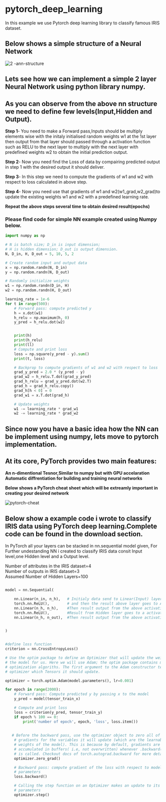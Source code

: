 # pytorch_deep_learning
In this example we use Pytorch deep learning library to classify  famous IRIS dataset.

## Below shows a simple structure of a Neural Network 

![2 -ann-structure](https://user-images.githubusercontent.com/24733068/65293767-b2597180-db9f-11e9-8293-f7b5c78c7b1b.jpg)

## Lets see how we can implement a simple 2 layer Neural Network using python library numpy.

## As you can observe from the above nn structure we need to define few levels(Input,Hidden and Output).

**Step 1**- You need to make a Forward pass,Inputs should be multiply elements wise with the initaly initialised random weights w1 at        the 1st layer then output from that layer should passed through a activation function such as RELU to the next layer to multiply with the next layer with predefined weights w2 to obtain the initial prediction output.  

**Step 2**- Now you need find the Loss of data by compairing predicted output in step 1 with the desired output it should deliver.

**Step 3**- In this step we need to compute the gradients of w1 and w2 with respect to loss calculated in above step. 

**Step 4**- Now you need use that gradients of w1 and w2(w1_grad,w2_grad)to update the existing weights w1 and w2 with a predefined learning rate.                                                                                                                                  


**Repeat the above steps several time to obtain desired result(epochs)**


### Please find code for simple NN example created using Numpy below.

```python
import numpy as np

# N is batch size; D_in is input dimension;
# H is hidden dimension; D_out is output dimension.
N, D_in, H, D_out = 5, 10, 5, 2

# Create random input and output data
x = np.random.randn(N, D_in)
y = np.random.randn(N, D_out)

# Randomly initialize weights
w1 = np.random.randn(D_in, H)
w2 = np.random.randn(H, D_out)

learning_rate = 1e-6
for t in range(500):
    # Forward pass: compute predicted y
    h = x.dot(w1)
    h_relu = np.maximum(h, 0)
    y_pred = h_relu.dot(w2)


    print(h)
    print(h_relu)
    print(ll)
    # Compute and print loss
    loss = np.square(y_pred - y).sum()
    print(t, loss)

    # Backprop to compute gradients of w1 and w2 with respect to loss
    grad_y_pred = 2.0 * (y_pred - y)
    grad_w2 = h_relu.T.dot(grad_y_pred)
    grad_h_relu = grad_y_pred.dot(w2.T)
    grad_h = grad_h_relu.copy()
    grad_h[h < 0] = 0
    grad_w1 = x.T.dot(grad_h)

    # Update weights
    w1 -= learning_rate * grad_w1
    w2 -= learning_rate * grad_w2

```




## Since now you have a basic idea how the NN can be implement using numpy, lets move to pytorch implementation.

## At its core, PyTorch provides two main features:

   **An n-dimentional Tesnor,Similar to numpy but with GPU accelaration**                                                                             
   **Automatic diffrentiation for building and training neural networks**                                                                           
   

**Below shows a PyTorch cheat sheet which will be extreamly important in creating your desired network**

![pytorch-cheat](https://user-images.githubusercontent.com/24733068/65290717-b5e6fb80-db93-11e9-905f-159e41df2f30.jpg)

## Below show a example code i wrote to classify IRIS data using PyTorch deep learning.Complete code can be found in the download section.
In PyTorch all your layers can be stacked in nn.sequential model given, For Further undestanding NN i created to classify IRIS data consit Input level,one Hidden level and a Output level.

Number of attributes in the IRIS dataset=4                                                                                                              
Number of outputs in IRIS dataset=3                                                                                                                     
Assumed Number of Hidden Layers=100                                                                                                                                     
```python

model = nn.Sequential(

    nn.Linear(n_in, n_h),   # Initialy data send to Linear(Input) layer (4X100)
    torch.nn.ReLU(),        # and then the result above layer goes to Activation function  
    nn.Linear(n_h, n_h),    #Then result output from the above activation layers goes to next Linear(Hidden) Layer(100x100) 
    torch.nn.ReLU(),        #Result from Hidden layer goes to a activation function
    nn.Linear(n_h, n_out),  #Then result output from the above activation layers goes to next Linear(output) Layer(100x3) 
  

)

```
```python

#define loss function 
criterion = nn.CrossEntropyLoss()

# Use the optim package to define an Optimizer that will update the weights of
# the model for us. Here we will use Adam; the optim package contains many other
# optimization algoriths. The first argument to the Adam constructor tells the
# optimizer which Tensors it should update.

optimizer = torch.optim.Adam(model.parameters(), lr=0.001)

for epoch in range(2000):
    # Forward pass: Compute predicted y by passing x to the model
    y_pred = model(tensor_train_x)

    # Compute and print loss
    loss = criterion(y_pred, tensor_train_y)
    if epoch % 100 == 0:
        print('number of epoch', epoch, 'loss', loss.item())
        
        
   # Before the backward pass, use the optimizer object to zero all of the
    # gradients for the variables it will update (which are the learnable
    # weights of the model). This is because by default, gradients are
    # accumulated in buffers( i.e, not overwritten) whenever .backward()
    # is called. Checkout docs of torch.autograd.backward for more details.
    optimizer.zero_grad()

    # Backward pass: compute gradient of the loss with respect to model
    # parameters
    loss.backward()

    # Calling the step function on an Optimizer makes an update to its
    # parameters
    optimizer.step()


```










